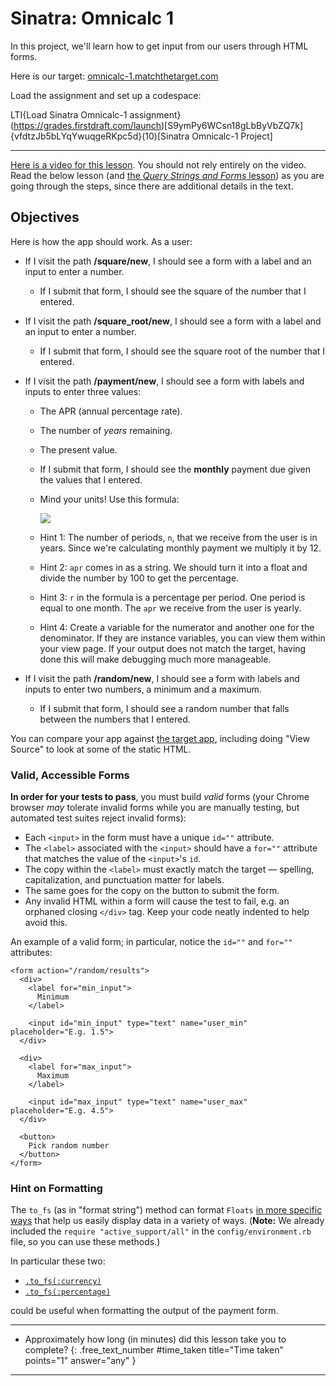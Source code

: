 # Sinatra: Omnicalc 1

In this project, we'll learn how to get input from our users through HTML forms.

Here is our target: [omnicalc-1.matchthetarget.com](https://omnicalc-1.matchthetarget.com/)

Load the assignment and set up a codespace:

LTI{Load Sinatra Omnicalc-1 assignment}(https://grades.firstdraft.com/launch)[S9ymPy6WCsn18gLbByVbZQ7k]{vfdtzJb5bLYqYwuqgeRKpc5d}(10)[Sinatra Omnicalc-1 Project]

---

<div class="bg-blue-100 py-1 px-5" markdown="1">

[Here is a video for this lesson](https://share.descript.com/view/krwGaIMQ2mQ). You should not rely entirely on the video. Read the below lesson (and [the _Query Strings and Forms_ lesson](https://learn.firstdraft.com/lessons/102-query-strings-and-forms)) as you are going through the steps, since there are additional details in the text.
</div>

## Objectives

Here is how the app should work. As a user:

 - If I visit the path **/square/new**, I should see a form with a label and an input to enter a number.
    - If I submit that form, I should see the square of the number that I entered.
 - If I visit the path **/square_root/new**, I should see a form with a label and an input to enter a number.
    - If I submit that form, I should see the square root of the number that I entered.
 - If I visit the path **/payment/new**, I should see a form with labels and inputs to enter three values:
    - The APR (annual percentage rate).
    - The number of _years_ remaining.
    - The present value.
    - If I submit that form, I should see the **monthly** payment due given the values that I entered.
    - Mind your units! Use this formula:

        <!-- ![Payment formula](assets/omnical-1/payment_formula.gif) -->
        ![](https://res.cloudinary.com/dmxgp9oq2/image/upload/v1688541702/payment_formula_zpumvd.gif)

    - Hint 1: The number of periods, `n`, that we receive from the user is in years. Since we're calculating monthly payment we multiply it by 12.
    - Hint 2: `apr` comes in as a string. We should turn it into a float and divide the number by 100 to get the percentage.
    - Hint 3: `r` in the formula is a percentage per period.  One period is equal to one month.  The `apr` we receive from the user is yearly.
    - Hint 4: Create a variable for the numerator and another one for the denominator.  If they are instance variables, you can view them within your view page. If your output does not match the target, having done this  will make debugging much more manageable.

 - If I visit the path **/random/new**, I should see a form with labels and inputs to enter two numbers, a minimum and a maximum.
    - If I submit that form, I should see a random number that falls between the numbers that I entered.

You can compare your app against [the target app](http://omnicalc-1.matchthetarget.com/), including doing "View Source" to look at some of the static HTML.


### Valid, Accessible Forms

**In order for your tests to pass**, you must build _valid_ forms (your Chrome browser _may_ tolerate invalid forms while you are manually testing, but automated test suites reject invalid forms):

 - Each `<input>` in the form must have a unique `id=""` attribute.
 - The `<label>` associated with the `<input>` should have a `for=""` attribute that matches the value of the `<input>`'s `id`.
 - The copy within the `<label>` must exactly match the target — spelling, capitalization, and punctuation matter for labels.
 - The same goes for the copy on the button to submit the form.
 - Any invalid HTML within a form will cause the test to fail, e.g. an orphaned closing `</div>` tag. Keep your code neatly indented to help avoid this.

An example of a valid form; in particular, notice the `id=""` and `for=""` attributes:

```erb
<form action="/random/results">
  <div>
    <label for="min_input">
      Minimum
    </label>

    <input id="min_input" type="text" name="user_min" placeholder="E.g. 1.5">
  </div>

  <div>
    <label for="max_input">
      Maximum
    </label>

    <input id="max_input" type="text" name="user_max" placeholder="E.g. 4.5">
  </div>

  <button>
    Pick random number
  </button>
</form>
```

### Hint on Formatting

The `to_fs` (as in "format string") method can format `Floats` [in more specific ways](https://learn.firstdraft.com/lessons/33-the-one-ruby-reference#to_fs) that help us easily display data in a variety of ways. (**Note:** We already included the `require "active_support/all"` in the `config/environment.rb` file, so you can use these methods.)

In particular these two:

- [`.to_fs(:currency)`](https://learn.firstdraft.com/lessons/33-the-one-ruby-reference#currency)
- [`.to_fs(:percentage)`](https://learn.firstdraft.com/lessons/33-the-one-ruby-reference#percentage)

could be useful when formatting the output of the payment form.

---

- Approximately how long (in minutes) did this lesson take you to complete?
{: .free_text_number #time_taken title="Time taken" points="1" answer="any" }

---
